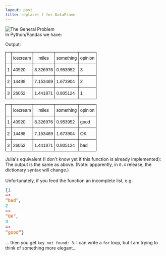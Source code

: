 ```yaml
---
layout: post
title: replace( ) for DataFrame
---
```


<div dir="ltr" style="text-align: left;" trbidi="on">
<div dir="ltr" style="text-align: left;" trbidi="on">
<img alt="The General Problem" src="http://imgs.xkcd.com/comics/the_general_problem.png" /><br />
In Python/Pandas we have:

<script src="https://gist.github.com/aflyax/29fbce693d198040cd68.js"></script>
Output:

<table style="border-collapse:collapse;border-spacing:0"><tr><th style="font-family:Arial, sans-serif;font-size:14px;font-weight:normal;padding:10px 5px;border-style:solid;border-width:1px;overflow:hidden;word-break:normal"></th><th style="font-family:Arial, sans-serif;font-size:14px;font-weight:normal;padding:10px 5px;border-style:solid;border-width:1px;overflow:hidden;word-break:normal">icecream</th><th style="font-family:Arial, sans-serif;font-size:14px;font-weight:normal;padding:10px 5px;border-style:solid;border-width:1px;overflow:hidden;word-break:normal">miles</th><th style="font-family:Arial, sans-serif;font-size:14px;font-weight:normal;padding:10px 5px;border-style:solid;border-width:1px;overflow:hidden;word-break:normal">something</th><th style="font-family:Arial, sans-serif;font-size:14px;font-weight:normal;padding:10px 5px;border-style:solid;border-width:1px;overflow:hidden;word-break:normal">opinion</th></tr><tr><td style="font-family:Arial, sans-serif;font-size:14px;padding:10px 5px;border-style:solid;border-width:1px;overflow:hidden;word-break:normal">1</td><td style="font-family:Arial, sans-serif;font-size:14px;padding:10px 5px;border-style:solid;border-width:1px;overflow:hidden;word-break:normal">40920</td><td style="font-family:Arial, sans-serif;font-size:14px;padding:10px 5px;border-style:solid;border-width:1px;overflow:hidden;word-break:normal">8.326976</td><td style="font-family:Arial, sans-serif;font-size:14px;padding:10px 5px;border-style:solid;border-width:1px;overflow:hidden;word-break:normal">0.953952</td><td style="font-family:Arial, sans-serif;font-size:14px;padding:10px 5px;border-style:solid;border-width:1px;overflow:hidden;word-break:normal">3</td></tr><tr><td style="font-family:Arial, sans-serif;font-size:14px;padding:10px 5px;border-style:solid;border-width:1px;overflow:hidden;word-break:normal">2</td><td style="font-family:Arial, sans-serif;font-size:14px;padding:10px 5px;border-style:solid;border-width:1px;overflow:hidden;word-break:normal">14488</td><td style="font-family:Arial, sans-serif;font-size:14px;padding:10px 5px;border-style:solid;border-width:1px;overflow:hidden;word-break:normal">7.153469</td><td style="font-family:Arial, sans-serif;font-size:14px;padding:10px 5px;border-style:solid;border-width:1px;overflow:hidden;word-break:normal">1.673904</td><td style="font-family:Arial, sans-serif;font-size:14px;padding:10px 5px;border-style:solid;border-width:1px;overflow:hidden;word-break:normal">2</td></tr><tr><td style="font-family:Arial, sans-serif;font-size:14px;padding:10px 5px;border-style:solid;border-width:1px;overflow:hidden;word-break:normal">3</td><td style="font-family:Arial, sans-serif;font-size:14px;padding:10px 5px;border-style:solid;border-width:1px;overflow:hidden;word-break:normal">26052</td><td style="font-family:Arial, sans-serif;font-size:14px;padding:10px 5px;border-style:solid;border-width:1px;overflow:hidden;word-break:normal">1.441871</td><td style="font-family:Arial, sans-serif;font-size:14px;padding:10px 5px;border-style:solid;border-width:1px;overflow:hidden;word-break:normal">0.805124</td><td style="font-family:Arial, sans-serif;font-size:14px;padding:10px 5px;border-style:solid;border-width:1px;overflow:hidden;word-break:normal">1</td></tr></table>

<table style="border-collapse:collapse;border-spacing:0"><tr><th style="font-family:Arial, sans-serif;font-size:14px;font-weight:normal;padding:10px 5px;border-style:solid;border-width:1px;overflow:hidden;word-break:normal"></th><th style="font-family:Arial, sans-serif;font-size:14px;font-weight:normal;padding:10px 5px;border-style:solid;border-width:1px;overflow:hidden;word-break:normal">icecream</th><th style="font-family:Arial, sans-serif;font-size:14px;font-weight:normal;padding:10px 5px;border-style:solid;border-width:1px;overflow:hidden;word-break:normal">miles</th><th style="font-family:Arial, sans-serif;font-size:14px;font-weight:normal;padding:10px 5px;border-style:solid;border-width:1px;overflow:hidden;word-break:normal">something</th><th style="font-family:Arial, sans-serif;font-size:14px;font-weight:normal;padding:10px 5px;border-style:solid;border-width:1px;overflow:hidden;word-break:normal">opinion</th></tr><tr><td style="font-family:Arial, sans-serif;font-size:14px;padding:10px 5px;border-style:solid;border-width:1px;overflow:hidden;word-break:normal">1</td><td style="font-family:Arial, sans-serif;font-size:14px;padding:10px 5px;border-style:solid;border-width:1px;overflow:hidden;word-break:normal">40920</td><td style="font-family:Arial, sans-serif;font-size:14px;padding:10px 5px;border-style:solid;border-width:1px;overflow:hidden;word-break:normal">8.326976</td><td style="font-family:Arial, sans-serif;font-size:14px;padding:10px 5px;border-style:solid;border-width:1px;overflow:hidden;word-break:normal">0.953952</td><td style="font-family:Arial, sans-serif;font-size:14px;padding:10px 5px;border-style:solid;border-width:1px;overflow:hidden;word-break:normal">good</td></tr><tr><td style="font-family:Arial, sans-serif;font-size:14px;padding:10px 5px;border-style:solid;border-width:1px;overflow:hidden;word-break:normal">2</td><td style="font-family:Arial, sans-serif;font-size:14px;padding:10px 5px;border-style:solid;border-width:1px;overflow:hidden;word-break:normal">14488</td><td style="font-family:Arial, sans-serif;font-size:14px;padding:10px 5px;border-style:solid;border-width:1px;overflow:hidden;word-break:normal">7.153469</td><td style="font-family:Arial, sans-serif;font-size:14px;padding:10px 5px;border-style:solid;border-width:1px;overflow:hidden;word-break:normal">1.673904</td><td style="font-family:Arial, sans-serif;font-size:14px;padding:10px 5px;border-style:solid;border-width:1px;overflow:hidden;word-break:normal">OK</td></tr><tr><td style="font-family:Arial, sans-serif;font-size:14px;padding:10px 5px;border-style:solid;border-width:1px;overflow:hidden;word-break:normal">3</td><td style="font-family:Arial, sans-serif;font-size:14px;padding:10px 5px;border-style:solid;border-width:1px;overflow:hidden;word-break:normal">26052</td><td style="font-family:Arial, sans-serif;font-size:14px;padding:10px 5px;border-style:solid;border-width:1px;overflow:hidden;word-break:normal">1.441871</td><td style="font-family:Arial, sans-serif;font-size:14px;padding:10px 5px;border-style:solid;border-width:1px;overflow:hidden;word-break:normal">0.805124</td><td style="font-family:Arial, sans-serif;font-size:14px;padding:10px 5px;border-style:solid;border-width:1px;overflow:hidden;word-break:normal">bad</td></tr></table>
Julia's equivalent (I don't know yet if this function is already implemented):
<br />
<script src="https://gist.github.com/aflyax/23dfcfcedc53e44026f0.js"></script>
The output is the same as above. (Note: apparently, in <code>0.4</code> release, the dictionary syntax will change.)</div>
<br />
Unfortunately, if you feed the function an incomplete list, e.g:

<span style="background-color: white; border: 0px; color: #333333; font-family: Consolas, 'Liberation Mono', Menlo, Courier, monospace; line-height: 16.7999992370605px; margin: 0px; padding: 0px; vertical-align: baseline; white-space: pre;">{</span><span style="background-color: white; border: 0px; color: #0086b3; font-family: Consolas, 'Liberation Mono', Menlo, Courier, monospace; line-height: 16.7999992370605px; margin: 0px; padding: 0px; vertical-align: baseline; white-space: pre;">1</span><span style="background-color: white; border: 0px; color: #333333; font-family: Consolas, 'Liberation Mono', Menlo, Courier, monospace; line-height: 16.7999992370605px; margin: 0px; padding: 0px; vertical-align: baseline; white-space: pre;"> </span><span style="background-color: white; border: 0px; color: #a71d5d; font-family: Consolas, 'Liberation Mono', Menlo, Courier, monospace; line-height: 16.7999992370605px; margin: 0px; padding: 0px; vertical-align: baseline; white-space: pre;">=</span><span style="background-color: white; border: 0px; color: #a71d5d; font-family: Consolas, 'Liberation Mono', Menlo, Courier, monospace; line-height: 16.7999992370605px; margin: 0px; padding: 0px; vertical-align: baseline; white-space: pre;">&gt;</span><span style="background-color: white; border: 0px; color: #333333; font-family: Consolas, 'Liberation Mono', Menlo, Courier, monospace; line-height: 16.7999992370605px; margin: 0px; padding: 0px; vertical-align: baseline; white-space: pre;"> </span><span style="background-color: white; border: 0px; color: #df5000; font-family: Consolas, 'Liberation Mono', Menlo, Courier, monospace; line-height: 16.7999992370605px; margin: 0px; padding: 0px; vertical-align: baseline; white-space: pre;"><span style="border: 0px; margin: 0px; padding: 0px; vertical-align: baseline;">"</span>bad<span style="border: 0px; margin: 0px; padding: 0px; vertical-align: baseline;">"</span></span><span style="background-color: white; border: 0px; color: #333333; font-family: Consolas, 'Liberation Mono', Menlo, Courier, monospace; line-height: 16.7999992370605px; margin: 0px; padding: 0px; vertical-align: baseline; white-space: pre;">, </span><span style="background-color: white; border: 0px; color: #0086b3; font-family: Consolas, 'Liberation Mono', Menlo, Courier, monospace; line-height: 16.7999992370605px; margin: 0px; padding: 0px; vertical-align: baseline; white-space: pre;">2</span><span style="background-color: white; border: 0px; color: #333333; font-family: Consolas, 'Liberation Mono', Menlo, Courier, monospace; line-height: 16.7999992370605px; margin: 0px; padding: 0px; vertical-align: baseline; white-space: pre;"> </span><span style="background-color: white; border: 0px; color: #a71d5d; font-family: Consolas, 'Liberation Mono', Menlo, Courier, monospace; line-height: 16.7999992370605px; margin: 0px; padding: 0px; vertical-align: baseline; white-space: pre;">=</span><span style="background-color: white; border: 0px; color: #a71d5d; font-family: Consolas, 'Liberation Mono', Menlo, Courier, monospace; line-height: 16.7999992370605px; margin: 0px; padding: 0px; vertical-align: baseline; white-space: pre;">&gt;</span><span style="background-color: white; border: 0px; color: #333333; font-family: Consolas, 'Liberation Mono', Menlo, Courier, monospace; line-height: 16.7999992370605px; margin: 0px; padding: 0px; vertical-align: baseline; white-space: pre;"> </span><span style="background-color: white; border: 0px; color: #df5000; font-family: Consolas, 'Liberation Mono', Menlo, Courier, monospace; line-height: 16.7999992370605px; margin: 0px; padding: 0px; vertical-align: baseline; white-space: pre;"><span style="border: 0px; margin: 0px; padding: 0px; vertical-align: baseline;">"</span>OK<span style="border: 0px; margin: 0px; padding: 0px; vertical-align: baseline;">"</span></span><span style="background-color: white; border: 0px; color: #333333; font-family: Consolas, 'Liberation Mono', Menlo, Courier, monospace; line-height: 16.7999992370605px; margin: 0px; padding: 0px; vertical-align: baseline; white-space: pre;">, </span><span style="background-color: white; border: 0px; color: #0086b3; font-family: Consolas, 'Liberation Mono', Menlo, Courier, monospace; line-height: 16.7999992370605px; margin: 0px; padding: 0px; vertical-align: baseline; white-space: pre;">3</span><span style="background-color: white; border: 0px; color: #333333; font-family: Consolas, 'Liberation Mono', Menlo, Courier, monospace; line-height: 16.7999992370605px; margin: 0px; padding: 0px; vertical-align: baseline; white-space: pre;"> </span><span style="background-color: white; border: 0px; color: #a71d5d; font-family: Consolas, 'Liberation Mono', Menlo, Courier, monospace; line-height: 16.7999992370605px; margin: 0px; padding: 0px; vertical-align: baseline; white-space: pre;">=</span><span style="background-color: white; border: 0px; color: #a71d5d; font-family: Consolas, 'Liberation Mono', Menlo, Courier, monospace; line-height: 16.7999992370605px; margin: 0px; padding: 0px; vertical-align: baseline; white-space: pre;">&gt;</span><span style="background-color: white; border: 0px; color: #333333; font-family: Consolas, 'Liberation Mono', Menlo, Courier, monospace; line-height: 16.7999992370605px; margin: 0px; padding: 0px; vertical-align: baseline; white-space: pre;"> </span><span style="background-color: white; border: 0px; color: #df5000; font-family: Consolas, 'Liberation Mono', Menlo, Courier, monospace; line-height: 16.7999992370605px; margin: 0px; padding: 0px; vertical-align: baseline; white-space: pre;"><span style="border: 0px; margin: 0px; padding: 0px; vertical-align: baseline;">"</span>good<span style="border: 0px; margin: 0px; padding: 0px; vertical-align: baseline;">"</span></span><span style="background-color: white; border: 0px; color: #333333; font-family: Consolas, 'Liberation Mono', Menlo, Courier, monospace; line-height: 16.7999992370605px; margin: 0px; padding: 0px; vertical-align: baseline; white-space: pre;">}</span></div>

... then you get `key not found: 3`. I can write a `for` loop, but I am trying to think of something more elegant...